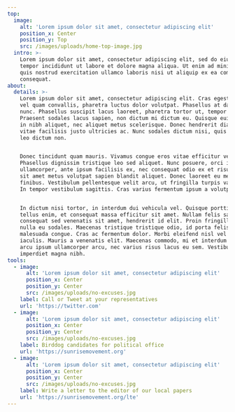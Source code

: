 ```yaml
---
top:
  image:
    alt: 'Lorem ipsum dolor sit amet, consectetur adipiscing elit'
    position_x: Center
    position_y: Top
    src: /images/uploads/home-top-image.jpg
  intro: >-
    Lorem ipsum dolor sit amet, consectetur adipiscing elit, sed do eiusmod
    tempor incididunt ut labore et dolore magna aliqua. Ut enim ad minim veniam,
    quis nostrud exercitation ullamco laboris nisi ut aliquip ex ea commodo
    consequat.
about:
  details: >-
    Lorem ipsum dolor sit amet, consectetur adipiscing elit. Cras egestas urna
    vel quam convallis, pharetra luctus dolor volutpat. Phasellus at dapibus
    nunc. Phasellus suscipit lacus laoreet, pharetra tortor ut, tempor tellus.
    Praesent sodales lacus sapien, non dictum mi dictum eu. Quisque euismod erat
    in nibh aliquet, nec aliquet metus scelerisque. Donec hendrerit diam leo,
    vitae facilisis justo ultricies ac. Nunc sodales dictum nisi, quis viverra
    leo dictum non.


    Donec tincidunt quam mauris. Vivamus congue eros vitae efficitur vehicula.
    Phasellus dignissim tristique leo sed aliquet. Nunc posuere, orci id luctus
    ullamcorper, ante ipsum facilisis ex, nec consequat odio ex et risus. Cras
    sit amet metus volutpat sapien blandit aliquet. Donec laoreet eu metus quis
    finibus. Vestibulum pellentesque velit arcu, ut fringilla turpis varius ac.
    In tempor vestibulum sagittis. Cras varius fermentum ipsum a volutpat.


    In dictum nisi tortor, in interdum dui vehicula vel. Quisque porttitor
    tellus enim, et consequat massa efficitur sit amet. Nullam felis sapien,
    consequat sed venenatis sit amet, hendrerit id elit. Proin fringilla sed
    nulla eu sodales. Maecenas tristique tristique odio, id porta felis
    malesuada congue. Cras ac fermentum dolor. Morbi eleifend nisl vel elementum
    iaculis. Mauris a venenatis elit. Maecenas commodo, mi et interdum pharetra,
    arcu ipsum ullamcorper arcu, nec varius risus lacus eu sem. Vestibulum
    imperdiet magna nibh.
tools:
  - image:
      alt: 'Lorem ipsum dolor sit amet, consectetur adipiscing elit'
      position_x: Center
      position_y: Center
      src: /images/uploads/no-excuses.jpg
    label: Call or Tweet at your representatives
    url: 'https://twitter.com'
  - image:
      alt: 'Lorem ipsum dolor sit amet, consectetur adipiscing elit'
      position_x: Center
      position_y: Center
      src: /images/uploads/no-excuses.jpg
    label: Birddog candidates for political office
    url: 'https://sunrisemovement.org'
  - image:
      alt: 'Lorem ipsum dolor sit amet, consectetur adipiscing elit'
      position_x: Center
      position_y: Center
      src: /images/uploads/no-excuses.jpg
    label: Write a letter to the editor of our local papers
    url: 'https://sunrisemovement.org/lte'
---
```


